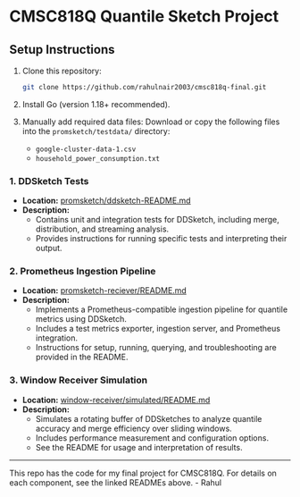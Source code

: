 # CMSC818Q Quantile Sketch Project

## Setup Instructions

1. Clone this repository:
   ```sh
   git clone https://github.com/rahulnair2003/cmsc818q-final.git
   ```
2. Install Go (version 1.18+ recommended).

3. Manually add required data files:
   Download or copy the following files into the `promsketch/testdata/` directory:
     - `google-cluster-data-1.csv`
     - `household_power_consumption.txt`



### 1. DDSketch Tests
- **Location:** [promsketch/ddsketch-README.md](promsketch/ddsketch-README.md)
- **Description:**
  - Contains unit and integration tests for DDSketch, including merge, distribution, and streaming analysis.
  - Provides instructions for running specific tests and interpreting their output.

### 2. Prometheus Ingestion Pipeline
- **Location:** [promsketch-reciever/README.md](promsketch-reciever/README.md)
- **Description:**
  - Implements a Prometheus-compatible ingestion pipeline for quantile metrics using DDSketch.
  - Includes a test metrics exporter, ingestion server, and Prometheus integration.
  - Instructions for setup, running, querying, and troubleshooting are provided in the README.

### 3. Window Receiver Simulation
- **Location:** [window-receiver/simulated/README.md](window-receiver/simulated/README.md)
- **Description:**
  - Simulates a rotating buffer of DDSketches to analyze quantile accuracy and merge efficiency over sliding windows.
  - Includes performance measurement and configuration options.
  - See the README for usage and interpretation of results.

---

This repo has the code for my final project for CMSC818Q. For details on each component, see the linked READMEs above. - Rahul
